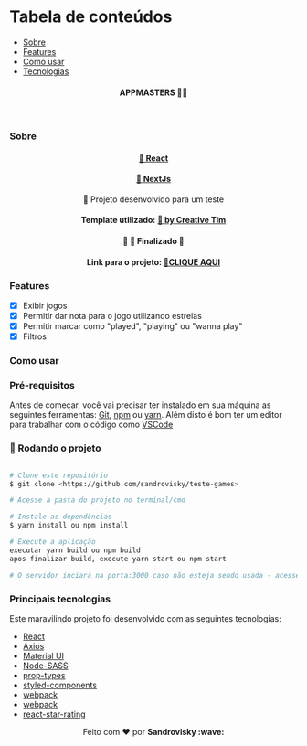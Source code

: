 Tabela de conteúdos
=================
<!--ts-->
   * [Sobre](#Sobre)
   * [Features](#Features)
   * [Como usar](#Como-usar)
   * [Tecnologias](#Principais-tecnologias)
<!--te-->
<h4 align="center">
 <b>APPMASTERS</b> 🦸‍♂️
</h4>

<br>

### Sobre

<h4 align="center">
    <a href="https://pt-br.reactjs.org/">🔗 React</a>
</h4>

<h4 align="center">
    <a href="https://nextjs.org/">🔗 NextJs</a>
</h4>

<p align="center">🚀 Projeto desenvolvido para um teste</p>

<h4 align="center"> 
	Template utilizado: <a href="https://demos.creative-tim.com/nextjs-material-kit/components" >🔗 by Creative Tim </a>
</h4>

<h4 align="center"> 
	🚧  🚀 Finalizado  🚧
</h4>

<h4 align="center"> 
Link para o projeto: <a href="https://teste-games.vercel.app/jogos" >🔗CLIQUE AQUI</a>
</h4>

### Features

- [x] Exibir jogos
- [x] Permitir dar nota para o jogo utilizando estrelas
- [x] Permitir marcar como "played", "playing" ou "wanna play"
- [x] Filtros

### Como usar

### Pré-requisitos

Antes de começar, você vai precisar ter instalado em sua máquina as seguintes ferramentas:
[Git](https://git-scm.com), [npm](https://www.npmjs.com/get-npm) ou [yarn](https://classic.yarnpkg.com/en/docs/install/#windows-stable). 
Além disto é bom ter um editor para trabalhar com o código como [VSCode](https://code.visualstudio.com/)

### 🎲 Rodando o projeto

```bash

# Clone este repositório
$ git clone <https://github.com/sandrovisky/teste-games>

# Acesse a pasta do projeto no terminal/cmd

# Instale as dependências
$ yarn install ou npm install

# Execute a aplicação 
executar yarn build ou npm build
apos finalizar build, execute yarn start ou npm start

# O servidor inciará na porta:3000 caso não esteja sendo usada - acesse <http://localhost:3000>
```
### Principais tecnologias
Este maravilindo projeto foi desenvolvido com as seguintes tecnologias:
- [React](https://pt-br.reactjs.org/)
- [Axios](https://www.npmjs.com/package/axios)
- [Material UI](https://material-ui.com/)
- [Node-SASS](https://www.npmjs.com/package/node-sass)
- [prop-types](https://www.npmjs.com/package/prop-types)
- [styled-components](https://styled-components.com/)
- [webpack](https://webpack.js.org/)
- [webpack](https://webpack.js.org/)
- [react-star-rating](https://www.npmjs.com/package/react-star-ratings)

<p align="center">Feito com ❤️ por <strong>Sandrovisky :wave: </p>